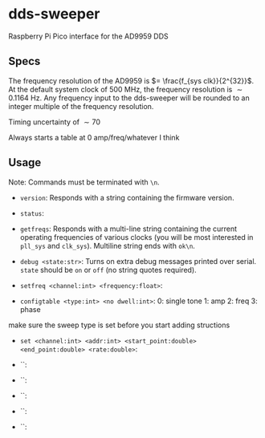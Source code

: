 # dds-sweeper
Raspberry Pi Pico interface for the AD9959 DDS

## Specs
The frequency resolution of the AD9959 is 
$= \frac{f_{sys clk}}{2^{32}}$. At the default system clock of 500 MHz, the frequency resolution is $\sim 0.1164$ Hz. Any frequency input to the dds-sweeper will be rounded to an integer multiple of the frequency resolution.

Timing uncertainty of $\sim 70$

Always starts a table at 0 amp/freq/whatever I think


## Usage
Note: Commands must be terminated with `\n`.

* `version`: 
Responds with a string containing the firmware version.


* `status`: 


* `getfreqs`: 
Responds with a multi-line string containing the current operating frequencies of various clocks (you will be most interested in `pll_sys` and `clk_sys`). Multiline string ends with `ok\n`.


* `debug <state:str>`: 
Turns on extra debug messages printed over serial. `state` should be `on` or `off` (no string quotes required).


* `setfreq <channel:int> <frequency:float>`:


* `configtable <type:int> <no dwell:int>`:
0: single tone
1: amp
2: freq
3: phase

make sure the sweep type is set before you start adding structions


* `set <channel:int> <addr:int> <start_point:double> <end_point:double> <rate:double>`:


* ``:


* ``:


* ``:


* ``:


* ``:



